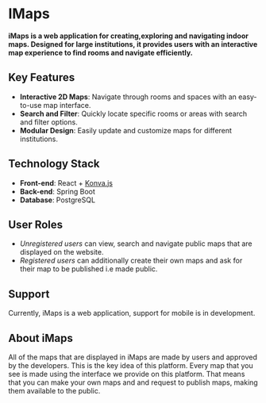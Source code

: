 # IMaps

**iMaps is a web application for creating,exploring and navigating indoor maps. Designed for large institutions, it provides users with an interactive map experience to find rooms and navigate efficiently.**

## Key Features
- **Interactive 2D Maps**: Navigate through rooms and spaces with an easy-to-use map interface.
- **Search and Filter**: Quickly locate specific rooms or areas with search and filter options.
- **Modular Design**: Easily update and customize maps for different institutions.

## Technology Stack
- **Front-end**: React + [Konva.js](https://github.com/konvajs/konva)
- **Back-end**: Spring Boot
- **Database**: PostgreSQL

## User Roles
- _Unregistered users_ can view, search and navigate public maps that are displayed on the website.
- _Registered users_ can additionally create their own maps and ask for their map to be published i.e made public.

## Support
Currently, iMaps is a web application, support for mobile is in development.

## About iMaps

All of the maps that are displayed in iMaps are made by users and approved by the developers. This is the key idea of this platform. Every map that you see is made using the interface we provide on this platform. That means that you can make your own maps and and request to publish maps, making them available to the public.
